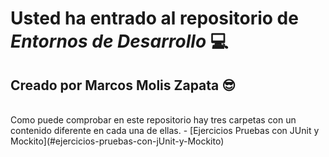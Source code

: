 # Usted ha entrado al repositorio de *Entornos de Desarrollo* :computer:
## Creado por Marcos Molis Zapata 😎
<br>
Como puede comprobar en este repositorio hay tres carpetas con un contenido diferente en cada una de ellas.
- [Ejercicios Pruebas con JUnit y Mockito](#ejercicios-pruebas-con-jUnit-y-Mockito)

